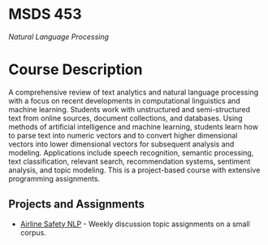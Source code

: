 # MSDS 453
*Natural Language Processing*

# Course Description

A comprehensive review of text analytics and natural language processing with a focus on recent developments in computational linguistics and machine learning. Students work with unstructured and semi-structured text from online sources, document collections, and databases. Using methods of artificial intelligence and machine learning, students learn how to parse text into numeric vectors and to convert higher dimensional vectors into lower dimensional vectors for subsequent analysis and modeling. Applications include speech recognition, semantic processing, text classification, relevant search, recommendation systems, sentiment analysis, and topic modeling. This is a project-based course with extensive programming assignments.

## Projects and Assignments
-   [Airline Safety NLP](./airline_safety_nlp/README.md) - Weekly discussion topic assignments on a small corpus.


